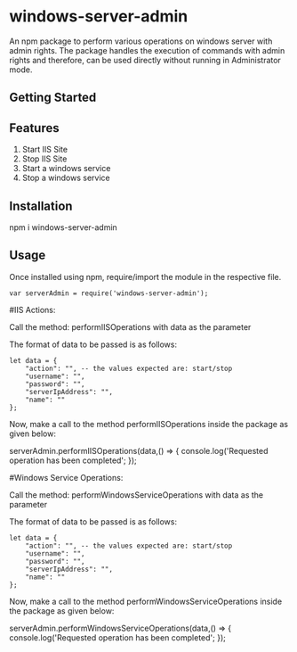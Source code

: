 # windows-server-admin
An npm package to perform various operations on windows server with admin rights.
The package handles the execution of commands with admin rights and therefore, can be used directly without running in Administrator mode.

## Getting Started

## Features

1. Start IIS Site
2. Stop IIS Site
3. Start a windows service
4. Stop a windows service


## Installation

npm i windows-server-admin

## Usage

Once installed using npm, require/import the module in the respective file.

    var serverAdmin = require('windows-server-admin');

#IIS Actions:

Call the method:
    performIISOperations with data as the parameter

The format of data to be passed is as follows:

    let data = {
        "action": "", -- the values expected are: start/stop
        "username": "",
        "password": "",
        "serverIpAddress": "",
        "name": ""
    };

Now, make a call to the method performIISOperations inside the package as given below:

serverAdmin.performIISOperations(data,() => {
	console.log('Requested operation has been completed';
});

#Windows Service Operations:

Call the method:
    performWindowsServiceOperations with data as the parameter

The format of data to be passed is as follows:

    let data = {
        "action": "", -- the values expected are: start/stop
        "username": "",
        "password": "",
        "serverIpAddress": "",
        "name": ""
    };

Now, make a call to the method performWindowsServiceOperations inside the package as given below:

serverAdmin.performWindowsServiceOperations(data,() => {
	console.log('Requested operation has been completed';
});



